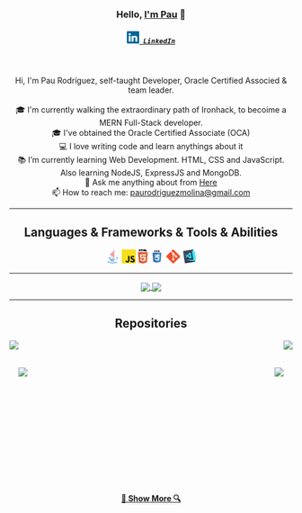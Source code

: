 <h3 align="center">Hello, <a href="https://github.com/Silinde87" title="Profile" target="_blank">I'm Pau</a> 👋</h3>
<h5 align="center">
  <code><a href="https://www.linkedin.com/in/paurodriguezmolina/" title="LinkedIn Profile"><img width="22" src="https://github.com/Silinde87/Silinde87/blob/main/images/linkedin.svg"> LinkedIn</a></code>
</h5>
<br>
<p align="center">
  Hi, I'm Pau Rodríguez, self-taught Developer, Oracle Certified Associed & team leader.
  <br>
  <br>
  🎓 I'm currently walking the extraordinary path of Ironhack, to becoime a MERN Full-Stack developer.
  <br>
  🎓 I've obtained the Oracle Certified Associate (OCA)
  <br>
  💻 I love writing code and learn anythings about it
  <br>
  📚 I’m currently learning Web Development. HTML, CSS and JavaScript. Also learning NodeJS, ExpressJS and MongoDB. 
  <br>
  💬 Ask me anything about from <a href="https://github.com/Silinde87/silinde87/issues" title="Issues">Here</a>
  <br>
  📫 How to reach me: <a href="mailto: paurodriguezmolina@gmail.com">paurodriguezmolina@gmail.com</a>
</p>

<hr>

<h2 align="center">Languages & Frameworks & Tools & Abilities</h2>

<p align="center">
  <code><img title="Java" height="25" src="https://github.com/Silinde87/Silinde87/blob/main/images/java-original.svg"></code>
  <code><img title="Javascript" height="25" src="https://github.com/Silinde87/Silinde87/blob/main/images/javascript.svg"></code>
  <code><img title="HTML5" height="25" src="https://github.com/Silinde87/Silinde87/blob/main/images/html5.svg"></code>
  <code><img title="CSS" height="25" src="https://github.com/Silinde87/Silinde87/blob/main/images/css.svg"></code>
  <code><img title="Git" height="25" src="https://github.com/Silinde87/Silinde87/blob/main/images/git-original.svg"></code>
  <code><img title="Visual Studio Code" height="25" src="https://github.com/Silinde87/Silinde87/blob/main/images/vscode.png"></code>
</p>

<hr>

<p align=center>
  <a href="https://github.com/anuraghazra/github-readme-stats" title="Go to Source">
    <img height=175 align="center" src="https://github-readme-stats.vercel.app/api?username=silinde87&show_icons=true&theme=react">
  </a>
  <a href="https://github.com/anuraghazra/github-readme-stats">
  <img height=175 align="center" src="https://github-readme-stats.vercel.app/api/top-langs/?username=Silinde87&title_color=57BCDA&text_color=57BCDA&icon_color=57BCDA&bg_color=0c1014&langs_count=8&layout=compact" />
  </a>
</p>

<hr>

<h2 align="center">Repositories</h2>

<p width="100%" align="center">
  <a align="left" href="https://github.com/Silinde87/Hangman-TelegramBot" title="Hangman"><img align="left" height="115" src="https://github-readme-stats.vercel.app/api/pin/?username=silinde87&repo=Hangman-TelegramBot&theme=react"></a><a align="right" href="https://github.com/Silinde87/spring5-gameaffinity" title="gameAffinity"><img align="right" height="115" src="https://github-readme-stats.vercel.app/api/pin/?username=silinde87&repo=spring5-gameaffinity&theme=react"></a>
</p>
<br><br>
<p width="100%" align="center">
  <a align="left" href="https://github.com/Silinde87/silinde87-pet-clinic" title="Spring5 Pet Clinic"><img align="left" height="115" src="https://github-readme-stats.vercel.app/api/pin/?username=silinde87&repo=silinde87-pet-clinic&theme=react"></a>
  <a align="right" href="https://github.com/Silinde87/spring5-recipe-project" title="Spring5 Recipe Project"><img align="right" height="115" src="https://github-readme-stats.vercel.app/api/pin/?username=silinde87&repo=spring5-recipe-project&theme=react"></a>
</p>
<br><br><br><br><br><br><br><br><br><br><br><br>
<h4 align="center"><a href=https://github.com/Silinde87?tab=repositories" title="Show Repositories">🔎 Show More 🔍</a></h4>

